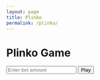 ```yaml
---
layout: page
title: Plinko
permalink: /plinko/
---
```

<!DOCTYPE html>
<html lang="en">
<head>
    <meta charset="UTF-8">
    <meta name="viewport" content="width=device-width, initial-scale=1.0">
    <title>Plinko Game</title>
    <link rel="stylesheet" href="styles.css">
</head>
<body>
    <div class="container">
        <h1>Plinko Game</h1>
        <div class="bet-container">
            <input type="number" id="betAmount" placeholder="Enter bet amount" min="1" />
            <button onclick="startPlinko()">Play</button>
        </div>
        <div class="board" id="plinkoBoard"></div>
        <div class="result">
            <p id="resultMessage"></p>
        </div>
    </div>
    <script src="script.js"></script>
</body>
</html>

